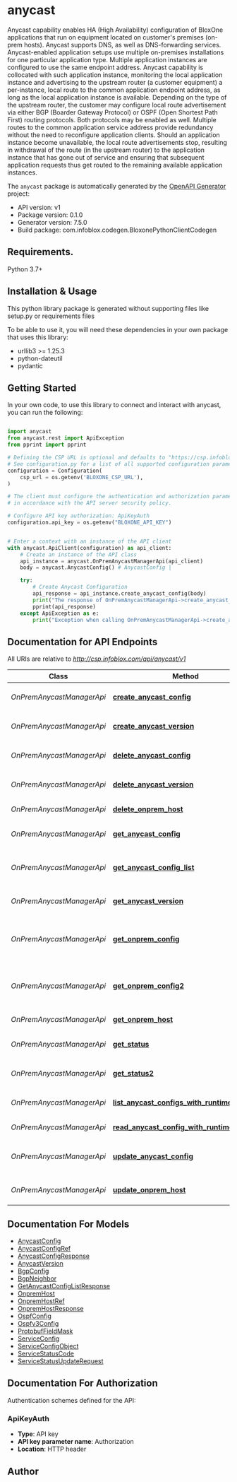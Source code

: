 # anycast
Anycast capability enables HA (High Availability) configuration of BloxOne applications that run on equipment located on customer's premises (on-prem hosts). Anycast supports DNS, as well as DNS-forwarding services.  Anycast-enabled application setups use multiple on-premises installations for one particular application type. Multiple application instances are configured to use the same endpoint address. Anycast capability is collocated with such application instance, monitoring the local application instance and advertising to the upstream router (a customer equipment) a per-instance, local route to the common application endpoint address, as long as the local application instance is available. Depending on the type of the upstream router, the customer may configure local route advertisement via either BGP (Boarder Gateway Protocol) or OSPF (Open Shortest Path First) routing protocols. Both protocols may be enabled as well. Multiple routes to the common application service address provide redundancy without the need to reconfigure application clients.  Should an application instance become unavailable, the local route advertisements stop, resulting in withdrawal of the route (in the upstream router) to the application instance that has gone out of service and ensuring that subsequent application requests thus get routed to the remaining available application instances.  

The `anycast` package is automatically generated by the [OpenAPI Generator](https://openapi-generator.tech) project:

- API version: v1
- Package version: 0.1.0
- Generator version: 7.5.0
- Build package: com.infoblox.codegen.BloxonePythonClientCodegen

## Requirements.

Python 3.7+

## Installation & Usage

This python library package is generated without supporting files like setup.py or requirements files

To be able to use it, you will need these dependencies in your own package that uses this library:

* urllib3 >= 1.25.3
* python-dateutil
* pydantic

## Getting Started

In your own code, to use this library to connect and interact with anycast,
you can run the following:

```python

import anycast
from anycast.rest import ApiException
from pprint import pprint

# Defining the CSP URL is optional and defaults to "https://csp.infoblox.com"
# See configuration.py for a list of all supported configuration parameters.
configuration = Configuration(
    csp_url = os.getenv('BLOXONE_CSP_URL'),
)

# The client must configure the authentication and authorization parameters
# in accordance with the API server security policy.

# Configure API key authorization: ApiKeyAuth
configuration.api_key = os.getenv("BLOXONE_API_KEY")


# Enter a context with an instance of the API client
with anycast.ApiClient(configuration) as api_client:
    # Create an instance of the API class
    api_instance = anycast.OnPremAnycastManagerApi(api_client)
    body = anycast.AnycastConfig() # AnycastConfig | 

    try:
        # Create Anycast Configuration
        api_response = api_instance.create_anycast_config(body)
        print("The response of OnPremAnycastManagerApi->create_anycast_config:\n")
        pprint(api_response)
    except ApiException as e:
        print("Exception when calling OnPremAnycastManagerApi->create_anycast_config: %s\n" % e)

```

## Documentation for API Endpoints

All URIs are relative to *http://csp.infoblox.com/api/anycast/v1*

Class | Method | HTTP request | Description
------------ | ------------- | ------------- | -------------
*OnPremAnycastManagerApi* | [**create_anycast_config**](anycast/docs/OnPremAnycastManagerApi.md#create_anycast_config) | **POST** /accm/ac_configs | Create Anycast Configuration
*OnPremAnycastManagerApi* | [**create_anycast_version**](anycast/docs/OnPremAnycastManagerApi.md#create_anycast_version) | **POST** /accm/ac_version/{id} | Create Anycast Version
*OnPremAnycastManagerApi* | [**delete_anycast_config**](anycast/docs/OnPremAnycastManagerApi.md#delete_anycast_config) | **DELETE** /accm/ac_configs/{id} | Delete Anycast Configuration
*OnPremAnycastManagerApi* | [**delete_anycast_version**](anycast/docs/OnPremAnycastManagerApi.md#delete_anycast_version) | **DELETE** /accm/ac_version/{id} | Delete anycast version
*OnPremAnycastManagerApi* | [**delete_onprem_host**](anycast/docs/OnPremAnycastManagerApi.md#delete_onprem_host) | **DELETE** /accm/op_hosts/{id} | Delete On-Prem Host
*OnPremAnycastManagerApi* | [**get_anycast_config**](anycast/docs/OnPremAnycastManagerApi.md#get_anycast_config) | **GET** /accm/ac_configs/{id} | Retrieve Anycast Configuration
*OnPremAnycastManagerApi* | [**get_anycast_config_list**](anycast/docs/OnPremAnycastManagerApi.md#get_anycast_config_list) | **GET** /accm/ac_configs | Retrieve Multiple Anycast Configurations
*OnPremAnycastManagerApi* | [**get_anycast_version**](anycast/docs/OnPremAnycastManagerApi.md#get_anycast_version) | **GET** /accm/ac_version/{id} | Retrieve Anycast Version
*OnPremAnycastManagerApi* | [**get_onprem_config**](anycast/docs/OnPremAnycastManagerApi.md#get_onprem_config) | **GET** /accm/oph_configs/{ophid}/{version} | Retrieve Generated, Per-Host Anycast Configuration
*OnPremAnycastManagerApi* | [**get_onprem_config2**](anycast/docs/OnPremAnycastManagerApi.md#get_onprem_config2) | **GET** /onprem_config/{ophid}/{version} | Retrieve Generated, Per-Host Anycast Configuration
*OnPremAnycastManagerApi* | [**get_onprem_host**](anycast/docs/OnPremAnycastManagerApi.md#get_onprem_host) | **GET** /accm/op_hosts/{id} | Retrieve On-Prem Host
*OnPremAnycastManagerApi* | [**get_status**](anycast/docs/OnPremAnycastManagerApi.md#get_status) | **GET** /accm/oph_config_statuses/{ophid}/latest | Retrieve Configuration Status
*OnPremAnycastManagerApi* | [**get_status2**](anycast/docs/OnPremAnycastManagerApi.md#get_status2) | **GET** /onprem_config_statuses/{ophid}/latest | Retrieve Configuration Status
*OnPremAnycastManagerApi* | [**list_anycast_configs_with_runtime_status**](anycast/docs/OnPremAnycastManagerApi.md#list_anycast_configs_with_runtime_status) | **GET** /accm/ac_runtime_statuses | Read list of Anycast Configurations
*OnPremAnycastManagerApi* | [**read_anycast_config_with_runtime_status**](anycast/docs/OnPremAnycastManagerApi.md#read_anycast_config_with_runtime_status) | **GET** /accm/ac_runtime_statuses/{id} | Read Anycast Configuration
*OnPremAnycastManagerApi* | [**update_anycast_config**](anycast/docs/OnPremAnycastManagerApi.md#update_anycast_config) | **PUT** /accm/ac_configs/{id} | Create or Update Anycast Configuration
*OnPremAnycastManagerApi* | [**update_onprem_host**](anycast/docs/OnPremAnycastManagerApi.md#update_onprem_host) | **PUT** /accm/op_hosts/{id} | Create or Update On-Prem Host


## Documentation For Models

 - [AnycastConfig](anycast/docs/AnycastConfig.md)
 - [AnycastConfigRef](anycast/docs/AnycastConfigRef.md)
 - [AnycastConfigResponse](anycast/docs/AnycastConfigResponse.md)
 - [AnycastVersion](anycast/docs/AnycastVersion.md)
 - [BgpConfig](anycast/docs/BgpConfig.md)
 - [BgpNeighbor](anycast/docs/BgpNeighbor.md)
 - [GetAnycastConfigListResponse](anycast/docs/GetAnycastConfigListResponse.md)
 - [OnpremHost](anycast/docs/OnpremHost.md)
 - [OnpremHostRef](anycast/docs/OnpremHostRef.md)
 - [OnpremHostResponse](anycast/docs/OnpremHostResponse.md)
 - [OspfConfig](anycast/docs/OspfConfig.md)
 - [Ospfv3Config](anycast/docs/Ospfv3Config.md)
 - [ProtobufFieldMask](anycast/docs/ProtobufFieldMask.md)
 - [ServiceConfig](anycast/docs/ServiceConfig.md)
 - [ServiceConfigObject](anycast/docs/ServiceConfigObject.md)
 - [ServiceStatusCode](anycast/docs/ServiceStatusCode.md)
 - [ServiceStatusUpdateRequest](anycast/docs/ServiceStatusUpdateRequest.md)


<a id="documentation-for-authorization"></a>
## Documentation For Authorization


Authentication schemes defined for the API:
<a id="ApiKeyAuth"></a>
### ApiKeyAuth

- **Type**: API key
- **API key parameter name**: Authorization
- **Location**: HTTP header


## Author




